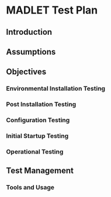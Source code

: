MADLET Test Plan
=======

## Introduction

## Assumptions

## Objectives

### Environmental Installation Testing

### Post Installation Testing

### Configuration Testing

### Initial Startup Testing

### Operational Testing

## Test Management 

### Tools and Usage

